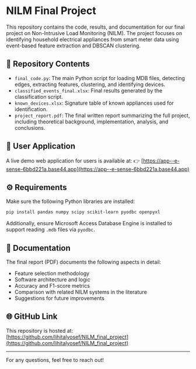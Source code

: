 # NILM Final Project

This repository contains the code, results, and documentation for our final project on Non-Intrusive Load Monitoring (NILM). The project focuses on identifying household electrical appliances from smart meter data using event-based feature extraction and DBSCAN clustering.

## 📁 Repository Contents

- `final_code.py`: The main Python script for loading MDB files, detecting edges, extracting features, clustering, and identifying devices.
- `classified_events_final.xlsx`: Final results generated by the classification script.
- `known_devices.xlsx`: Signature table of known appliances used for identification.
- `project_report.pdf`: The final written report summarizing the full project, including theoretical background, implementation, analysis, and conclusions.

## 📱 User Application

A live demo web application for users is available at:
👉 [https://app--e-sense-6bbd221a.base44.app](https://app--e-sense-6bbd221a.base44.app)

## ⚙️ Requirements

Make sure the following Python libraries are installed:

```bash
pip install pandas numpy scipy scikit-learn pyodbc openpyxl
```

Additionally, ensure Microsoft Access Database Engine is installed to support reading `.mdb` files via `pyodbc`.

## 📘 Documentation

The final report (PDF) documents the following aspects in detail:
- Feature selection methodology
- Software architecture and logic
- Accuracy and F1-score metrics
- Comparison with related NILM systems in the literature
- Suggestions for future improvements

## 🌐 GitHub Link

This repository is hosted at: [https://github.com/lihitalyosef/NILM_final_project](https://github.com/lihitalyosef/NILM_final_project)

---

For any questions, feel free to reach out!
